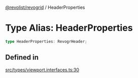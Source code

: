 [@revolist/revogrid](README.md) / HeaderProperties

# Type Alias: HeaderProperties

```ts
type HeaderProperties: RevogrHeader;
```

## Defined in

[src/types/viewport.interfaces.ts:30](https://github.com/revolist/revogrid/blob/2f44a261094fb5584023b62ddfd589facc70cf92/src/types/viewport.interfaces.ts#L30)
